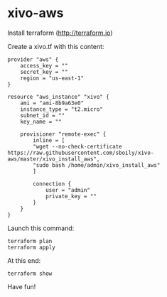 # xivo-aws

Install terraform (http://terraform.io)

Create a xivo.tf with this content:

```
provider "aws" {
    access_key = ""
    secret_key = ""
    region = "us-east-1"
}

resource "aws_instance" "xivo" {
    ami = "ami-8b9a63e0"
    instance_type = "t2.micro"
    subnet_id = ""
    key_name = ""

    provisioner "remote-exec" {
        inline = [
        "wget --no-check-certificate https://raw.githubusercontent.com/sboily/xivo-aws/master/xivo_install_aws",
        "sudo bash /home/admin/xivo_install_aws"
        ]

        connection {
            user = "admin"
            private_key = ""
        }
    }
}
```

Launch this command:

    terraform plan
    terraform apply

At this end:

    terraform show
    
Have fun!
